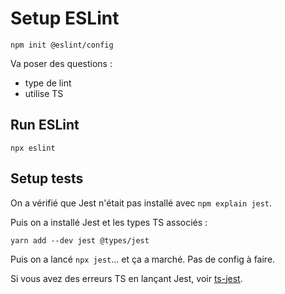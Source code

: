 # Setup ESLint

```
npm init @eslint/config
```

Va poser des questions :
* type de lint
* utilise TS

## Run ESLint

```
npx eslint
```

## Setup tests

On a vérifié que Jest n'était pas installé avec `npm explain jest`.

Puis on a installé Jest et les types TS associés :

```
yarn add --dev jest @types/jest
```

Puis on a lancé `npx jest`... et ça a marché. Pas de config à faire.

Si vous avez des erreurs TS en lançant Jest, voir [ts-jest](https://www.npmjs.com/package/ts-jest).